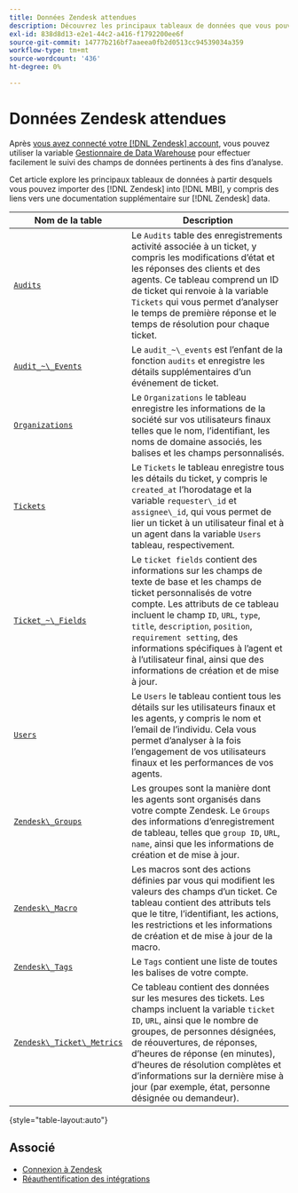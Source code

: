 ```yaml
---
title: Données Zendesk attendues
description: Découvrez les principaux tableaux de données que vous pouvez importer depuis Zendesk dans MBI, y compris des liens vers une documentation supplémentaire sur les données Zendesk.
exl-id: 838d8d13-e2e1-44c2-a416-f1792200ee6f
source-git-commit: 14777b216bf7aaeea0fb2d0513cc94539034a359
workflow-type: tm+mt
source-wordcount: '436'
ht-degree: 0%

---
```


# Données Zendesk attendues

Après [vous avez connecté votre [!DNL Zendesk] account](../integrations/zendesk.md), vous pouvez utiliser la variable [Gestionnaire de Data Warehouse](../../../data-analyst/data-warehouse-mgr/tour-dwm.md) pour effectuer facilement le suivi des champs de données pertinents à des fins d’analyse.

Cet article explore les principaux tableaux de données à partir desquels vous pouvez importer des [!DNL Zendesk] into [!DNL MBI], y compris des liens vers une documentation supplémentaire sur [!DNL Zendesk] data.

| Nom de la table | Description |
|-----|-----|
| [`Audits`](https://developer.zendesk.com/rest_api/docs/core/ticket_audits) | Le `Audits` table des enregistrements activité associée à un ticket, y compris les modifications d’état et les réponses des clients et des agents. Ce tableau comprend un ID de ticket qui renvoie à la variable `Tickets` qui vous permet d’analyser le temps de première réponse et le temps de résolution pour chaque ticket. |
| [`Audit_~\_Events`](https://developer.zendesk.com/rest_api/docs/core/ticket_audits#audit-events) | Le `audit_~\_events` est l’enfant de la fonction `audits` et enregistre les détails supplémentaires d’un événement de ticket. |
| [`Organizations`](https://developer.zendesk.com/rest_api/docs/core/organizations) | Le `Organizations` le tableau enregistre les informations de la société sur vos utilisateurs finaux telles que le nom, l’identifiant, les noms de domaine associés, les balises et les champs personnalisés. |
| [`Tickets`](https://developer.zendesk.com/rest_api/docs/core/tickets) | Le `Tickets` le tableau enregistre tous les détails du ticket, y compris le `created_at` l’horodatage et la variable `requester\_id` et `assignee\_id`, qui vous permet de lier un ticket à un utilisateur final et à un agent dans la variable `Users` tableau, respectivement. |
| [`Ticket_~\_Fields`](https://developer.zendesk.com/rest_api/docs/core/ticket_fields) | Le `ticket fields` contient des informations sur les champs de texte de base et les champs de ticket personnalisés de votre compte. Les attributs de ce tableau incluent le champ `ID`, `URL`, `type`, `title`, `description`, `position`, `requirement setting`, des informations spécifiques à l’agent et à l’utilisateur final, ainsi que des informations de création et de mise à jour. |
| [`Users`](https://developer.zendesk.com/rest_api/docs/core/users) | Le `Users` le tableau contient tous les détails sur les utilisateurs finaux et les agents, y compris le nom et l’email de l’individu. Cela vous permet d’analyser à la fois l’engagement de vos utilisateurs finaux et les performances de vos agents. |
| [`Zendesk\_Groups`](https://developer.zendesk.com/rest_api/docs/core/groups) | Les groupes sont la manière dont les agents sont organisés dans votre compte Zendesk. Le `Groups` des informations d’enregistrement de tableau, telles que `group ID`, `URL`, `name`, ainsi que les informations de création et de mise à jour. |
| [`Zendesk\_Macro`](https://developer.zendesk.com/rest_api/docs/core/macros) | Les macros sont des actions définies par vous qui modifient les valeurs des champs d’un ticket. Ce tableau contient des attributs tels que le titre, l’identifiant, les actions, les restrictions et les informations de création et de mise à jour de la macro. |
| [`Zendesk\_Tags`](https://developer.zendesk.com/rest_api/docs/core/tags) | Le `Tags` contient une liste de toutes les balises de votre compte. |
| [`Zendesk\_Ticket\_Metrics`](https://developer.zendesk.com/rest_api/docs/core/ticket_metrics#ticket-metrics) | Ce tableau contient des données sur les mesures des tickets. Les champs incluent la variable `ticket ID`, `URL`, ainsi que le nombre de groupes, de personnes désignées, de réouvertures, de réponses, d’heures de réponse (en minutes), d’heures de résolution complètes et d’informations sur la dernière mise à jour (par exemple, état, personne désignée ou demandeur). |

{style="table-layout:auto"}

## Associé

* [Connexion à Zendesk](../integrations/zendesk.md)
* [Réauthentification des intégrations](https://experienceleague.adobe.com/docs/commerce-knowledge-base/kb/how-to/mbi-reauthenticating-integrations.html?lang=en)
